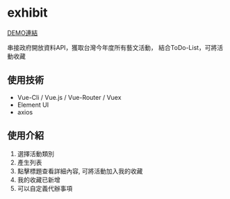 # exhibit
[DEMO連結](https://ellieku.github.io/exhibit/)

串接政府開放資料API，獲取台灣今年度所有藝文活動， 結合ToDo-List，可將活動收藏

## 使用技術
- Vue-Cli / Vue.js / Vue-Router / Vuex 
- Element UI
- axios

## 使用介紹
1. 選擇活動類別
2. 產生列表
3. 點擊標題查看詳細內容, 可將活動加入我的收藏
4. 我的收藏已新增
5. 可以自定義代辦事項
